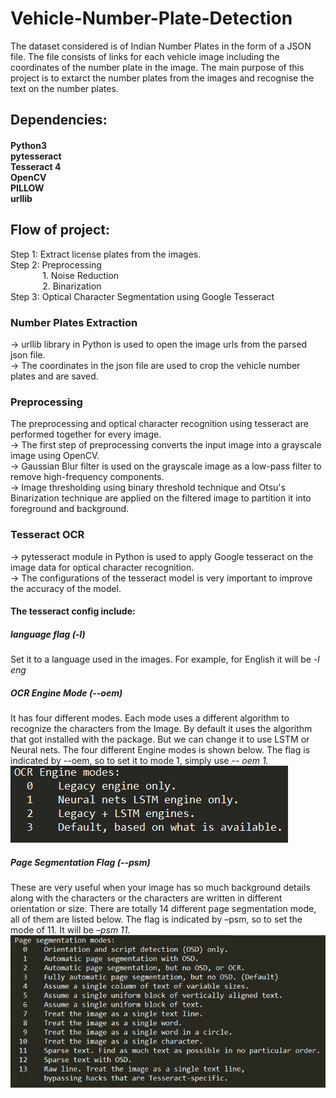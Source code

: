 # Vehicle-Number-Plate-Detection

The dataset considered is of Indian Number Plates in the form of a JSON file. The file consists of links for each vehicle image including the coordinates of the number plate in the image.
The main purpose of this project is to extarct the number plates from the images and recognise the text on the number plates.

## Dependencies:
#### Python3<br/>pytesseract<br/>Tesseract 4<br/>OpenCV<br/>PILLOW<br/>urllib<br/>
## Flow of project:

Step 1: Extract license plates from the images. <br/>
Step 2: Preprocessing <br/>
&nbsp;&nbsp;&nbsp;&nbsp;&nbsp;&nbsp;&nbsp;&nbsp;&nbsp;&nbsp;&nbsp;&nbsp;&nbsp;1. Noise Reduction <br/>
&nbsp;&nbsp;&nbsp;&nbsp;&nbsp;&nbsp;&nbsp;&nbsp;&nbsp;&nbsp;&nbsp;&nbsp;&nbsp;2. Binarization <br/>
Step 3: Optical Character Segmentation using Google Tesseract

### Number Plates Extraction<br/>
-> urllib library in Python is used to open the image urls from the parsed json file.<br/>
-> The coordinates in the json file are used to crop the vehicle number plates and are saved.<br/>
### Preprocessing <br/>
The preprocessing and optical character recognition using tesseract are performed together for every image. <br/>
-> The first step of preprocessing converts the input image into a grayscale image using OpenCV.<br/>
-> Gaussian Blur filter is used on the grayscale image as a low-pass filter to remove high-frequency components.<br/>
-> Image thresholding using binary threshold technique and Otsu's Binarization technique are applied on the filtered image to partition it into foreground and background.<br/>

### Tesseract OCR <br/>
-> pytesseract module in Python is used to apply Google tesseract on the image data for optical character recognition. <br/>
-> The configurations of the tesseract model is very important to improve the accuracy of the model.<br/>
#### The tesseract config include:<br/>
##### language flag (-l) <br/>
Set it to a language used in the images. For example, for English it will be <em>-l eng </em> <br/>
##### OCR Engine Mode (--oem) <br/>
It has four different modes. Each mode uses a different algorithm to recognize the characters from the Image. By default it uses the algorithm that got installed with the package. But we can change it to use LSTM or Neural nets. The four different Engine modes is shown below. The flag is indicated by --oem, so to set it to mode 1, simply use <em>-- oem 1.</em><br/>
<img src="Readme/oem.png">
<br/>
##### Page Segmentation Flag (--psm)<br/>
These are very useful when your image has so much background details along with the characters or the characters are written in different orientation or size. There are totally 14 different page segmentation mode, all of them are listed below. The flag is indicated by –psm, so to set the mode of 11. It will be <em>–psm 11.</em><br/>
<img src="Readme/psm.png"><br/>
